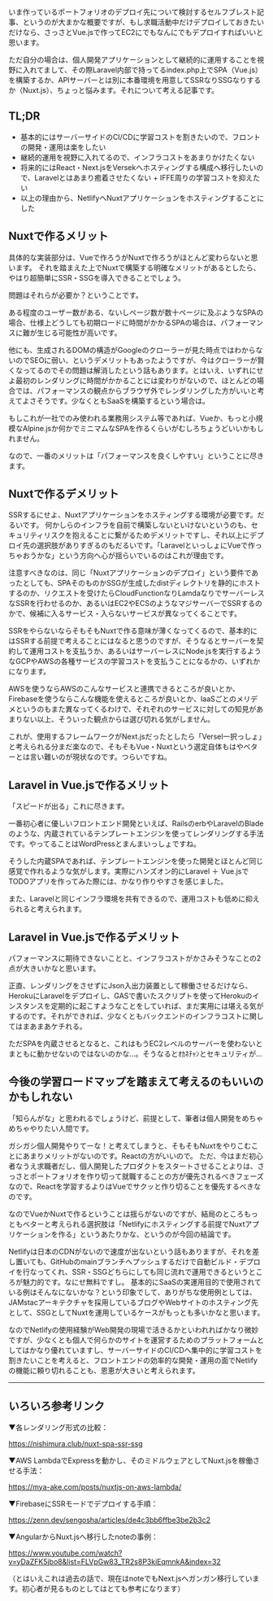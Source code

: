 いま作っているポートフォリオのデプロイ先について検討するセルフブレスト記事、というのが大まかな概要ですが、もし求職活動中だけデプロイしておきたいだけなら、さっさとVue.jsで作ってEC2にでもなんにでもデプロイすればいいと思います。

ただ自分の場合は、個人開発アプリケーションとして継続的に運用することを視野に入れてまして、その際Laravel内部で持ってるindex.php上でSPA（Vue.js）を構築するか、APIサーバーとは別に本番環境を用意してSSRなりSSGなりするか（Nuxt.js）、ちょっと悩みます。それについて考える記事です。

## TL;DR

- 基本的にはサーバーサイドのCI/CDに学習コストを割きたいので、フロントの開発・運用は楽をしたい
- 継続的運用を視野に入れてるので、インフラコストをあまりかけたくない
- 将来的にはReact・Next.jsをVersekへホスティングする構成へ移行したいので、Laravelとはあまり癒着させたくない + IFFE周りの学習コストを抑えたい
- 以上の理由から、NetlifyへNuxtアプリケーションをホスティングすることにした

## Nuxtで作るメリット

具体的な実装部分は、Vueで作ろうがNuxtで作ろうがほとんど変わらないと思います。
それを踏まえた上でNuxtで構築する明確なメリットがあるとしたら、やはり超簡単にSSR・SSGを導入できることでしょう。

問題はそれらが必要か？ということです。

ある程度のユーザー数がある、ないしページ数が数十ページに及ぶようなSPAの場合、仕様上どうしても初期ロードに時間がかかるSPAの場合は、パフォーマンスに難が生じる可能性が高いです。

他にも、生成されるDOMの構造がGoogleのクローラーが見た時点ではわからないのでSEOに弱い、というデメリットもあったようですが、今はクローラーが賢くなってるのでその問題は解消したという話もあります。とはいえ、いずれにせよ最初のレンダリングに時間がかかることには変わりがないので、ほとんどの場合では、パフォーマンスの観点からブラウザ外でレンダリングした方がいいと考えてよさそうです。少なくともSaaSを構築するという場合は。

もしこれが一社でのみ使われる業務用システム等であれば、Vueか、もっと小規模なAlpine.jsか何かでミニマムなSPAを作るくらいがむしろちょうどいいかもしれません。

なので、一番のメリットは「パフォーマンスを良くしやすい」ということに尽きます。

## Nuxtで作るデメリット

SSRするにせよ、Nuxtアプリケーションをホスティングする環境が必要です。だるいです。
何かしらのインフラを自前で構築しないといけないというのも、セキュリティリスクを抱えることに繋がるためデメリットですし、それ以上にデプロイ先の選択肢がありすぎるのもだるいです。「LaravelといっしょにVueで作っちゃおうかな」という方向へ心が揺らいでいるのはこれが理由です。

注意すべきなのは、同じ「Nuxtアプリケーションのデプロイ」という要件であったとしても、SPAそのものかSSGが生成したdistディレクトリを静的にホストするのか、リクエストを受けたらCloudFunctionなりLamdaなりでサーバーレスなSSRを行わせるのか、あるいはEC2やECSのようなマジサーバーでSSRするのかで、候補に入るサービス・入らないサービスが異なってくることです。

SSRをやらないならそもそもNuxtで作る意味が薄くなってくるので、基本的にはSSRする前提で考えることにはなると思うのですが、そうなるとサーバーを契約して運用コストを支払うか、あるいはサーバーレスにNode.jsを実行するようなGCPやAWSの各種サービスの学習コストを支払うことになるかの、いずれかになります。

AWSを使うならAWSのこんなサービスと連携できるところが良いとか、Firebaseを使うならこんな機能を使えるところが良いとか、IaaSごとのメリデメというのもまた異なってくるわけで、それぞれのサービスに対しての知見があまりない以上、そういった観点からは選び切れる気がしません。

これが、使用するフレームワークがNext.jsだったとしたら「Versel一択っしょ」と考えられる分まだ楽なので、そもそもVue・Nuxtという選定自体もはやベターとは言い難いのが現状なのです。つらいですね。

## Laravel in Vue.jsで作るメリット

「スピードが出る」これに尽きます。

一番初心者に優しいフロントエンド開発といえば、RailsのerbやLaravelのBladeのような、内蔵されているテンプレートエンジンを使ってレンダリングする手法です。やってることはWordPressとまんまいっしょですね。

そうした内蔵SPAであれば、テンプレートエンジンを使った開発とほとんど同じ感覚で作れるような気がします。実際にハンズオン的にLaravel ＋ Vue.jsでTODOアプリを作ってみた際には、かなり作りやすさを感じました。

また、Laravelと同じインフラ環境を共有できるので、運用コストも低めに抑えられると考えられます。

## Laravel in Vue.jsで作るデメリット

パフォーマンスに期待できないことと、インフラコストがかさみそうなことの2点が大きいかなと思います。

正直、レンダリングをさせずにJson入出力装置として稼働させるだけなら、HerokuにLaravelをデプロイし、GASで書いたスクリプトを使ってHerokuのインスタンスを定期的に起こすようなことをしていれば、まだ実用には堪える気がするのです。それができれば、少なくともバックエンドのインフラコストに関してはまあまあケチれる。

ただSPAを内蔵させるとなると、これはもうEC2レベルのサーバーを使わないとまともに動かせないのではないのかな…。そうなるとｵｶﾈﾁｬﾝとセキュリティが…

## 今後の学習ロードマップを踏まえて考えるのもいいのかもしれない

「知らんがな」と思われるでしょうけど、前提として、筆者は個人開発をめちゃめちゃやりたい人間です。

ガシガシ個人開発やりてーな！と考えてしまうと、そもそもNuxtをやりこむことにあまりメリットがないのです。Reactの方がいいので。
ただ、今はまだ初心者なうえ求職者だし、個人開発したプロダクトをスタートさせることよりは、さっさとポートフォリオを作り切って就職することの方が優先されるべきフェーズなので、Reactを学習するよりはVueでサクッと作り切ることを優先するべきなのです。

なのでVueかNuxtで作るということは揺らがないのですが、結局のところもっともベターと考えられる選択肢は「Netlifyにホスティングする前提でNuxtアプリケーションを作る」というあたりかな、というのが今回の結論です。

Netlifyは日本のCDNがないので速度が出ないという話もありますが、それを差し置いても、GitHubのmainブランチへプッシュするだけで自動ビルド・デプロイを行なってくれ、SSR・SSGどちらにしても同じ流れで運用できるというところが魅力的です。なにせ無料ですし。
基本的にSaaSの実運用目的で使用されている例はそんなにないかな？という印象でして、ありがちな使用例としては、JAMstacアーキテクチャを採用しているブログやWebサイトのホスティング先として、SSGとしてNuxtを運用しているケースがもっとも多いかなと思います。

なのでNetlifyの使用経験がWeb開発の現場で活きるかといわれればかなり微妙ですが、少なくとも個人で何らかのサイトを運営するためのプラットフォームとしてはかなり優れていますし、サーバーサイドのCI/CDへ集中的に学習コストを割きたいことを考えると、フロントエンドの効率的な開発・運用の面でNetlifyの機能に頼り切れることも、恩恵が大きいと考えられます。

---

## いろいろ参考リンク

▼各レンダリング形式の比較：

https://nishimura.club/nuxt-spa-ssr-ssg

▼AWS LambdaでExpressを動かし、そのミドルウェアとしてNuxt.jsを稼働させる手法：

https://mya-ake.com/posts/nuxtjs-on-aws-lambda/

▼FirebaseにSSRモードでデプロイする手順：

https://zenn.dev/sengosha/articles/de4c3bb6ffbe3be2b3c2

▼AngularからNuxt.jsへ移行したnoteの事例：

https://www.youtube.com/watch?v=yDaZFK5jbo8&list=FLVpGw83_TR2s8P3kiEqmnkA&index=32

（とはいえこれは過去の話で、現在はnoteでもNext.jsへガンガン移行しています。初心者が見るものとしてはとても参考になります）